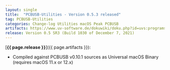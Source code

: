 ```yaml
---
layout: single
title:  "PCBUSB-Utilities - Version 0.5.3 released"
tag: PCBUSB-Utilities
categories: Change-log Utilities macOS Peak PCBUSB
artifacts: https://www.uv-software.de/dokuwiki/doku.php?id=uvs:programs:can_moni_mac
release: Version 0.5 SR3 (Build 1030 of December 7, 2021)
---
```

[**{{ page.release }}**]({{ page.artifacts }}):

- Compiled against PCBUSB v0.10.1 sources as Universal macOS Binary (requires macOS 11.x or 12.x)
